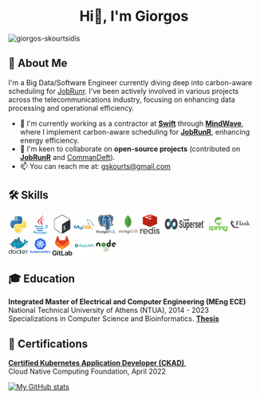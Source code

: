 <h1 align="center"> Hi👋, I'm Giorgos </h1>
<p align="left"> <img src="https://komarev.com/ghpvc/?username=SkourtsidisGiorgos&label=Profile%20views&color=0e75b6&style=flat" alt="giorgos-skourtsidis" /> </p>

## 🚀 About Me
I'm a Big Data/Software Engineer currently diving deep into carbon-aware scheduling for [JobRunr](https://github.com/jobrunr/jobrunr). I've been actively involved in various projects across the telecommunications industry, focusing on enhancing data processing and operational efficiency.

- 🔭 I'm currently working as a contractor at [**Swift**](https://www.swift.com/)  through [**MindWave**](https://www.mindwave.com/), where I implement carbon-aware scheduling for [**JobRunR**](https://github.com/jobrunr/jobrunr), enhancing energy efficiency.
- 👯 I'm keen to collaborate on **open-source projects** (contributed on [**JobRunR**](https://github.com/jobrunr/jobrunr) and [CommanDeft](https://github.com/Ferrum-Citadel/commandeft)).
- 📫 You can reach me at: [gskourts@gmail.com](mailto:gskourts@gmail.com)

## 🛠 Skills

<img src="https://raw.githubusercontent.com/devicons/devicon/master/icons/python/python-original.svg" alt="Python" width="40" height="40"/> <img src="https://raw.githubusercontent.com/devicons/devicon/master/icons/java/java-original.svg" alt="Java" width="40" height="40"/> <img src="https://raw.githubusercontent.com/devicons/devicon/master/icons/bash/bash-original.svg" alt="Bash" width="40" height="40"/> <img src="https://raw.githubusercontent.com/devicons/devicon/master/icons/mysql/mysql-original-wordmark.svg" alt="MySQL" width="40" height="40"/> <img src="https://raw.githubusercontent.com/devicons/devicon/master/icons/postgresql/postgresql-original-wordmark.svg" alt="PostgreSQL" width="40" height="40"/> <img src="https://raw.githubusercontent.com/devicons/devicon/master/icons/mongodb/mongodb-original-wordmark.svg" alt="MongoDB" width="40" height="40"/> <img src="https://raw.githubusercontent.com/devicons/devicon/master/icons/redis/redis-original-wordmark.svg" alt="Redis" width="40" height="40"/> <img src="https://raw.githubusercontent.com/apache/superset/master/superset-frontend/src/assets/branding/superset-logo-horiz-apache.png" alt="Apache" width="90" height="40"/> <img src="https://raw.githubusercontent.com/devicons/devicon/master/icons/spring/spring-original-wordmark.svg" alt="Spring Boot" width="40" height="40"/> <img src="https://raw.githubusercontent.com/devicons/devicon/master/icons/flask/flask-original-wordmark.svg" alt="Flask" width="40" height="40"/> <img src="https://raw.githubusercontent.com/devicons/devicon/master/icons/docker/docker-original-wordmark.svg" alt="Docker" width="40" height="40"/> <img src="https://raw.githubusercontent.com/devicons/devicon/master/icons/kubernetes/kubernetes-plain-wordmark.svg" alt="Kubernetes" width="40" height="40"/> <img src="https://raw.githubusercontent.com/devicons/devicon/master/icons/gitlab/gitlab-original-wordmark.svg" alt="GitLab" width="40" height="40"/>
<img src="https://raw.githubusercontent.com/devicons/devicon/master/icons/fastapi/fastapi-original-wordmark.svg" alt="FastAPI" width="40" height="40"/>
<img src="https://raw.githubusercontent.com/devicons/devicon/master/icons/nodejs/nodejs-original-wordmark.svg" alt="Node.js" width="40" height="40"/>


## 🎓 Education
**Integrated Master of Electrical and Computer Engineering (MEng ECE)** \
National Technical University of Athens (NTUA), 2014 - 2023 \
Specializations in Computer Science and Bioinformatics.
[**Thesis**](https://github.com/SkourtsidisGiorgos/IIoT-Data-Processing-System)

## 📜 Certifications
[**Certified Kubernetes Application Developer (CKAD)**](https://ti-user-certificates.s3.amazonaws.com/e0df7fbf-a057-42af-8a1f-590912be5460/9b3b648d-eb59-4cdd-a7aa-5420dcb5fac9-georgios-skourtsidis-d09998c8-de9f-4aec-8c47-1987fec1483a-certificate.pdf), \
Cloud Native Computing Foundation, April 2022

[![My GitHub stats](https://github-readme-stats.vercel.app/api?username=SkourtsidisGiorgos)](https://github.com/anuraghazra/github-readme-stats)

